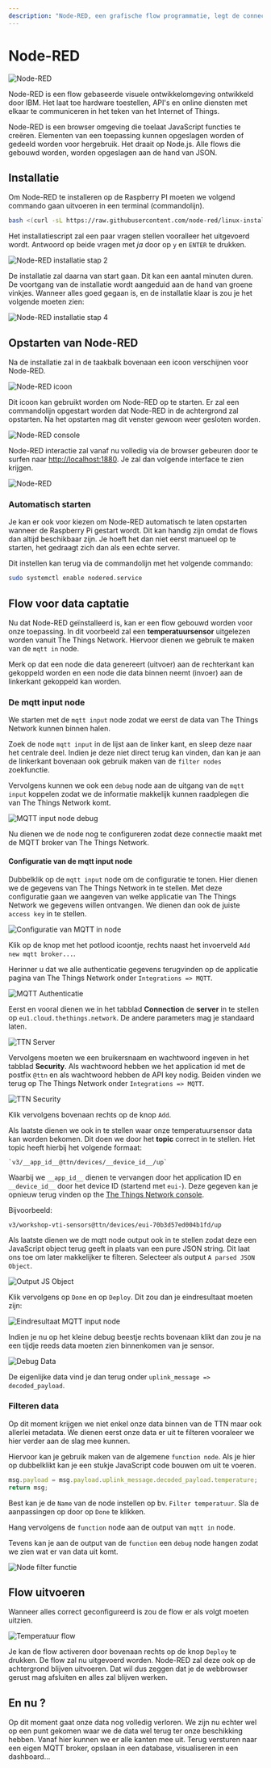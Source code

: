 ```yaml
---
description: "Node-RED, een grafische flow programmatie, legt de connectie tussen The Things Network en onze MQTT broker."
---
```


# Node-RED

![Node-RED](./img/node-red-hero.png)

Node-RED is een flow gebaseerde visuele ontwikkelomgeving ontwikkeld door IBM. Het laat toe hardware toestellen, API's en online diensten met elkaar te communiceren in het teken van het Internet of Things.

Node-RED is een browser omgeving die toelaat JavaScript functies te creëren. Elementen van een toepassing kunnen opgeslagen worden of gedeeld worden voor hergebruik. Het draait op Node.js. Alle flows die gebouwd worden, worden opgeslagen aan de hand van JSON.

## Installatie

<!-- [https://nodered.org/docs/hardware/raspberrypi](https://nodered.org/docs/hardware/raspberrypi) -->
Om Node-RED te installeren op de Raspberry PI moeten we volgend commando gaan uitvoeren in een terminal (commandolijn).

```bash
bash <(curl -sL https://raw.githubusercontent.com/node-red/linux-installers/master/deb/update-nodejs-and-nodered)
```

Het installatiescript zal een paar vragen stellen vooralleer het uitgevoerd wordt. Antwoord op beide vragen met *ja* door op `y` en `ENTER` te drukken.

![Node-RED installatie stap 2](./img/node-red-installation-step2.png)

De installatie zal daarna van start gaan. Dit kan een aantal minuten duren. De voortgang van de installatie wordt aangeduid aan de hand van groene vinkjes. Wanneer alles goed gegaan is, en de installatie klaar is zou je het volgende moeten zien:

![Node-RED installatie stap 4](./img/node-red-installation-step4.png)

## Opstarten van Node-RED

Na de installatie zal in de taakbalk bovenaan een icoon verschijnen voor Node-RED.

![Node-RED icoon](./img/node-red-icon.png)

Dit icoon kan gebruikt worden om Node-RED op te starten. Er zal een commandolijn opgestart worden dat Node-RED in de achtergrond zal opstarten. Na het opstarten mag dit venster gewoon weer gesloten worden.

![Node-RED console](./img/node-red-console.png)

Node-RED interactie zal vanaf nu volledig via de browser gebeuren door te surfen naar [http://localhost:1880](http://localhost:1880). Je zal dan volgende interface te zien krijgen.

![Node-RED](./img/node-red.png)

### Automatisch starten

Je kan er ook voor kiezen om Node-RED automatisch te laten opstarten wanneer de Raspberry Pi gestart wordt. Dit kan handig zijn omdat de flows dan altijd beschikbaar zijn. Je hoeft het dan niet eerst manueel op te starten, het gedraagt zich dan als een echte server.

Dit instellen kan terug via de commandolijn met het volgende commando:

```bash
sudo systemctl enable nodered.service
```

<!-- https://www.thethingsnetwork.org/docs/applications/nodered/quick-start.html -->

## Flow voor data captatie

Nu dat Node-RED geïnstalleerd is, kan er een flow gebouwd worden voor onze toepassing. In dit voorbeeld zal een **temperatuursensor** uitgelezen worden vanuit The Things Network. Hiervoor dienen we gebruik te maken van de `mqtt in` node.

Merk op dat een node die data genereert (uitvoer) aan de rechterkant kan gekoppeld worden en een node die data binnen neemt (invoer) aan de linkerkant gekoppeld kan worden.

### De mqtt input node

We starten met de `mqtt input` node zodat we eerst de data van The Things Network kunnen binnen halen.

Zoek de node `mqtt input` in de lijst aan de linker kant, en sleep deze naar het centrale deel. Indien je deze niet direct terug kan vinden, dan kan je aan de linkerkant bovenaan ook gebruik maken van de `filter nodes` zoekfunctie.

Vervolgens kunnen we ook een `debug` node aan de uitgang van de `mqtt input` koppelen zodat we de informatie makkelijk kunnen raadplegen die van The Things Network komt.

![MQTT input node debug](./img/ttn-input-debug.png)

Nu dienen we de node nog te configureren zodat deze connectie maakt met de MQTT broker van The Things Network.

#### Configuratie van de mqtt input node

Dubbelklik op de `mqtt input` node om de configuratie te tonen. Hier dienen we de gegevens van The Things Network in te stellen. Met deze configuratie gaan we aangeven van welke applicatie van The Things Network we gegevens willen ontvangen. We dienen dan ook de juiste `access key` in te stellen.

![Configuratie van MQTT in node](./img/mqtt-in-node-config.png)

Klik op de knop met het potlood icoontje, rechts naast het invoerveld `Add new mqtt broker...`.

Herinner u dat we alle authenticatie gegevens terugvinden op de applicatie pagina van The Things Network onder `Integrations => MQTT`.

![MQTT Authenticatie](./img/mqtt_auth.png)

Eerst en vooral dienen we in het tabblad **Connection** de **server** in te stellen op `eu1.cloud.thethings.network`. De andere parameters mag je standaard laten.

![TTN Server](./img/node-red-ttn-server.png)

Vervolgens moeten we een bruikersnaam en wachtwoord ingeven in het tabblad **Security**. Als wachtwoord hebben we het application id met de postfix `@ttn` en als wachtwoord hebben de API key nodig. Beiden vinden we terug op The Things Network onder `Integrations => MQTT`.

![TTN Security](./img/node-red-ttn-security.png)

Klik vervolgens bovenaan rechts op de knop `Add`.

Als laatste dienen we ook in te stellen waar onze temperatuursensor data kan worden bekomen. Dit doen we door het **topic** correct in te stellen. Het topic heeft hierbij het volgende formaat:

```text
`v3/__app_id__@ttn/devices/__device_id__/up`
```

Waarbij we `__app_id__` dienen te vervangen door het application ID en `__device_id__` door het device ID (startend met `eui-`). Deze gegeven kan je opnieuw terug vinden op the [The Things Network console](https://eu1.cloud.thethings.network/console/applications).

Bijvoorbeeld:

```text
v3/workshop-vti-sensors@ttn/devices/eui-70b3d57ed004b1fd/up
```

Als laatste dienen we de mqtt node output ook in te stellen zodat deze een JavaScript object terug geeft in plaats van een pure JSON string. Dit laat ons toe om later makkelijker te filteren. Selecteer als output `A parsed JSON Object`.

![Output JS Object](./img/ttn-topic-output-json-object.png)

Klik vervolgens op `Done` en op `Deploy`. Dit zou dan je eindresultaat moeten zijn:

![Eindresultaat MQTT input node](./img/ttn-input-node-done.png)

Indien je nu op het kleine debug beestje rechts bovenaan klikt dan zou je na een tijdje reeds data moeten zien binnenkomen van je sensor.

![Debug Data](./img/debug-input-node.png)

De eigenlijke data vind je dan terug onder `uplink_message => decoded_payload`.

### Filteren data

Op dit moment krijgen we niet enkel onze data binnen van de TTN maar ook allerlei metadata. We dienen eerst onze data er uit te filteren vooraleer we hier verder aan de slag mee kunnen.

Hiervoor kan je gebruik maken van de algemene `function node`. Als je hier op dubbelklikt kan je een stukje JavaScript code bouwen om uit te voeren.

```js
msg.payload = msg.payload.uplink_message.decoded_payload.temperature;
return msg;
```

Best kan je de `Name` van de node instellen op bv. `Filter temperatuur`. Sla de aanpassingen op door op `Done` te klikken.

Hang vervolgens de `function` node aan de output van `mqtt in` node.

Tevens kan je aan de output van de `function` een `debug` node hangen zodat we zien wat er van data uit komt.

![Node filter functie](./img/node-filter-function.png)

## Flow uitvoeren

Wanneer alles correct geconfigureerd is zou de flow er als volgt moeten uitzien.

![Temperatuur flow](./img/full-flow-temperature-sensor.png)

Je kan de flow activeren door bovenaan rechts op de knop `Deploy` te drukken. De flow zal nu uitgevoerd worden. Node-RED zal deze ook op de achtergrond blijven uitvoeren. Dat wil dus zeggen dat je de webbrowser gerust mag afsluiten en alles zal blijven werken.

## En nu ?

Op dit moment gaat onze data nog volledig verloren. We zijn nu echter wel op een punt gekomen waar we de data wel terug ter onze beschikking hebben. Vanaf hier kunnen we er alle kanten mee uit. Terug versturen naar een eigen MQTT broker, opslaan in een database, visualiseren in een dashboard...
